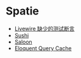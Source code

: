 # Spatie

- [Livewire 缺少的测试断言](missing-livewire-assertions.md)
- [Sushi](sushi.md)
- [Saloon](saloon.md)
- [Eloquent Query Cache](eloquent-query-cache.md)